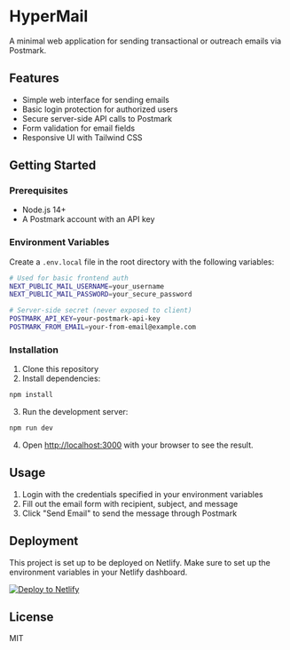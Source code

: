 # HyperMail

A minimal web application for sending transactional or outreach emails via Postmark.

## Features

- Simple web interface for sending emails
- Basic login protection for authorized users
- Secure server-side API calls to Postmark
- Form validation for email fields
- Responsive UI with Tailwind CSS

## Getting Started

### Prerequisites

- Node.js 14+ 
- A Postmark account with an API key

### Environment Variables

Create a `.env.local` file in the root directory with the following variables:

```bash
# Used for basic frontend auth
NEXT_PUBLIC_MAIL_USERNAME=your_username
NEXT_PUBLIC_MAIL_PASSWORD=your_secure_password

# Server-side secret (never exposed to client)
POSTMARK_API_KEY=your-postmark-api-key
POSTMARK_FROM_EMAIL=your-from-email@example.com
```

### Installation

1. Clone this repository
2. Install dependencies:

```bash
npm install
```

3. Run the development server:

```bash
npm run dev
```

4. Open [http://localhost:3000](http://localhost:3000) with your browser to see the result.

## Usage

1. Login with the credentials specified in your environment variables
2. Fill out the email form with recipient, subject, and message
3. Click "Send Email" to send the message through Postmark

## Deployment

This project is set up to be deployed on Netlify. Make sure to set up the environment variables in your Netlify dashboard.

[![Deploy to Netlify](https://www.netlify.com/img/deploy/button.svg)](https://app.netlify.com/start/deploy?repository=https://github.com/your-username/hypermail)

## License

MIT
